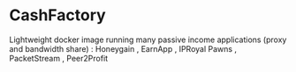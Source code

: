 # CashFactory
Lightweight docker image running many passive income applications (proxy and bandwidth share) : Honeygain , EarnApp , IPRoyal Pawns , PacketStream , Peer2Profit
